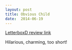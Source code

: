 ```yaml
---
layout: post
title: Obvious Child 
date:  2014-06-19 
---
```

 
[LetterboxD review link](http://letterboxd.com/samarthbhaskar/film/obvious-child/)

 Hilarious, charming, too short!

